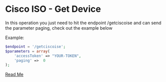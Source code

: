 
# Cisco ISO - Get Device

In this operation you just need to hit the endpoint /getciscoise and can send the parameter paging, check out the example below

Example:

```php
$endpoint = '/getciscoise';
$parameters = array(
    'accessToken' => "YOUR-TOKEN",
    'paging' =>  0
);
```

[Read Me](readme.md)
